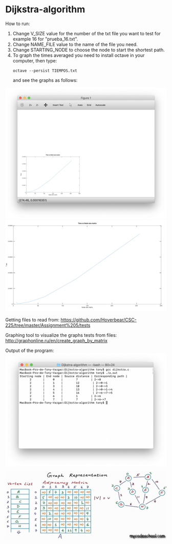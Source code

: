 # Dijkstra-algorithm

How to run:
1. Change V_SIZE value for the number of the txt file you want to test for example 16 for "prueba_16.txt".
2. Change NAME_FILE value to the name of the file you need.
3. Change STARTING_NODE to choose the node to start the shortest path.
4. To graph the times averaged you need to install octave in your computer, then type:
    ```
    octave --persist TIEMPOS.txt
    ```
    and see the graphs as follows:

![alt text](https://github.com/tonyvazgar/Dijkstra-algorithm/blob/master/pics/Graph.png?raw=true)
![alt text](https://github.com/tonyvazgar/Dijkstra-algorithm/blob/master/pics/Graph%20Zoomed.png?raw=true)

Getting files to read from: https://github.com/Hoverbear/CSC-225/tree/master/Assignment%205/tests

Graphing tool to visualize the graphs tests from files: http://graphonline.ru/en/create_graph_by_matrix


Output of the program:
![alt text](https://github.com/tonyvazgar/Dijkstra-algorithm/blob/master/pics/op.png?raw=true)

![alt text](https://github.com/tonyvazgar/Dijkstra-algorithm/blob/master/pics/maxresdefault.jpg)